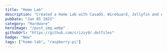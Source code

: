 ```yaml
---
title: "Home Lab"
description: "Created a Home Lab with CasaOS, WireGuard, Jellyfin and AdGuardon on a Raspberry Pi with Nix"
pubDate: "Jan 05 2025"
category: "Hardware"
heroImage: "/post_img.webp"
githubUrl: "https://github.com/crizzy9/.dotfiles"
badge: "New"
tags: ["home-lab", "raspberry-pi"]
---
```

